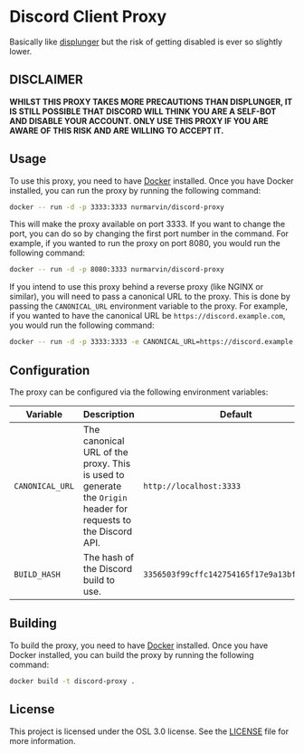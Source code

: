 # Discord Client Proxy

Basically like [displunger](https://gitlab.com/derpystuff/displunger) but the risk of getting disabled is ever so slightly lower.

## DISCLAIMER

**WHILST THIS PROXY TAKES MORE PRECAUTIONS THAN DISPLUNGER, IT IS STILL POSSIBLE THAT DISCORD WILL THINK YOU ARE A SELF-BOT AND DISABLE YOUR ACCOUNT. ONLY USE THIS PROXY IF YOU ARE AWARE OF THIS RISK AND ARE WILLING TO ACCEPT IT.**

## Usage

To use this proxy, you need to have [Docker](https://www.docker.com/) installed. Once you have Docker installed, you can run the proxy by running the following command:

```bash
docker -- run -d -p 3333:3333 nurmarvin/discord-proxy
```

This will make the proxy available on port 3333. If you want to change the port, you can do so by changing the first port number in the command. For example, if you wanted to run the proxy on port 8080, you would run the following command:

```bash
docker -- run -d -p 8080:3333 nurmarvin/discord-proxy
```

If you intend to use this proxy behind a reverse proxy (like NGINX or similar), you will need to pass a canonical URL to the proxy. This is done by passing the `CANONICAL_URL` environment variable to the proxy. For example, if you wanted to have the canonical URL be `https://discord.example.com`, you would run the following command:

```bash
docker -- run -d -p 3333:3333 -e CANONICAL_URL=https://discord.example.com nurmarvin/discord-proxy
```

## Configuration

The proxy can be configured via the following environment variables:

| Variable        | Description                                                                                                   | Default                                    |
| --------------- | ------------------------------------------------------------------------------------------------------------- | ------------------------------------------ |
| `CANONICAL_URL` | The canonical URL of the proxy. This is used to generate the `Origin` header for requests to the Discord API. | `http://localhost:3333`                    |
| `BUILD_HASH`    | The hash of the Discord build to use.                                                                         | `3356503f99cffc142754165f17e9a13bfd708953` |

## Building

To build the proxy, you need to have [Docker](https://www.docker.com/) installed. Once you have Docker installed, you can build the proxy by running the following command:

```bash
docker build -t discord-proxy .
```

## License

This project is licensed under the OSL 3.0 license. See the [LICENSE](LICENSE) file for more information.
